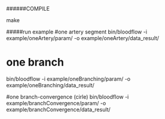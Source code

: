 ######COMPILE

make

#####run example
#one artery segment
bin/bloodflow  -i example/oneArtery/param/ -o example/oneArtery/data_result/
# one branch
bin/bloodflow  -i example/oneBranching/param/ -o example/oneBranching/data_result/

#one branch-convergence (cirle)
bin/bloodflow  -i example/branchConvergence/param/ -o example/branchConvergence/data_result/

